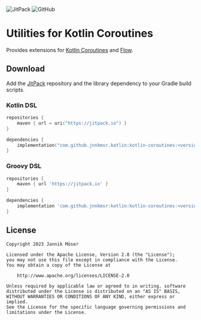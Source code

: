 ![JitPack](https://img.shields.io/jitpack/version/com.github.jnnkmsr/kotlin?style=for-the-badge)
![GitHub](https://img.shields.io/github/license/jnnkmsr/kotlin?style=for-the-badge)

# Utilities for Kotlin Coroutines

Provides extensions for [Kotlin Coroutines][coroutines] and [Flow][flow].

<!-- Usage -->

## Download

Add the [JitPack][jitpack] repository and the library dependency to your Gradle
build scripts.

### Kotlin DSL

```kotlin
repositories {
    maven { url = uri("https://jitpack.io") }
}

dependencies {
    implementation("com.github.jnnkmsr.kotlin:kotlin-coroutines:<version>")
}
```

### Groovy DSL

```groovy
repositories {
    maven { url 'https://jitpack.io' }
}

dependencies {
    implementation 'com.github.jnnkmsr:kotlin:kotlin-coroutines:<version>'
}
```

## License

```
Copyright 2023 Jannik Möser

Licensed under the Apache License, Version 2.0 (the "License");
you may not use this file except in compliance with the License.
You may obtain a copy of the License at

    http://www.apache.org/licenses/LICENSE-2.0

Unless required by applicable law or agreed to in writing, software
distributed under the License is distributed on an "AS IS" BASIS,
WITHOUT WARRANTIES OR CONDITIONS OF ANY KIND, either express or implied.
See the License for the specific language governing permissions and
limitations under the License.
```


<!-- External Links -->
[coroutines]: https://kotlinlang.org/docs/coroutines-guide.html
[flow]: https://kotlinlang.org/docs/flow.html
[jitpack]: https://jitpack.io/
